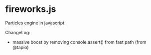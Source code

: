 fireworks.js
============

Particles engine in javascript


ChangeLog:
* massive boost by removing console.assert() from fast path (from @tapio)